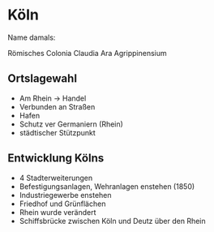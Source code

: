 # Köln

Name damals:

Römisches Colonia Claudia Ara Agrippinensium

## Ortslagewahl

- Am Rhein → Handel
- Verbunden an Straßen
- Hafen
- Schutz ver Germaniern (Rhein)
- städtischer Stützpunkt

## Entwicklung Kölns

- 4 Stadterweiterungen
- Befestigungsanlagen, Wehranlagen enstehen (1850)
- Industriegewerbe enstehen
- Friedhof und Grünflächen
- Rhein wurde verändert
- Schiffsbrücke zwischen Köln und Deutz über den Rhein
